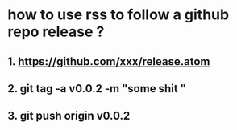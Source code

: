 # how to use rss to follow a github repo release ?

## 1. https://github.com/xxx/release.atom 

## 2. git tag -a v0.0.2 -m "some shit "

## 3. git push origin v0.0.2


